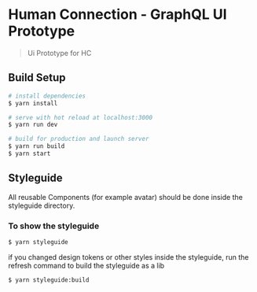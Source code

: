 # Human Connection - GraphQL UI Prototype 

> Ui Prototype for HC

## Build Setup

``` bash
# install dependencies
$ yarn install

# serve with hot reload at localhost:3000
$ yarn run dev

# build for production and launch server
$ yarn run build
$ yarn start
```

## Styleguide

All reusable Components (for example avatar) should be done inside the styleguide directory.

### To show the styleguide

``` bash
$ yarn styleguide
```

if you changed design tokens or other styles inside the styleguide, run the refresh command to build the styleguide as a lib

``` bash
$ yarn styleguide:build
```
